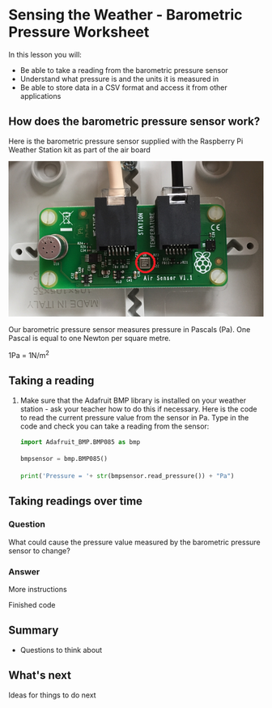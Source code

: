 # Sensing the Weather - Barometric Pressure Worksheet

In this lesson you will:

- Be able to take a reading from the barometric pressure sensor
- Understand what pressure is and the units it is measured in
- Be able to store data in a CSV format and access it from other applications

## How does the barometric pressure sensor work?

Here is the barometric pressure sensor supplied with the Raspberry Pi Weather Station kit as part of the air board

![Barometric pressure sensor](images/pressure_sensor.png)

Our barometric pressure sensor measures pressure in Pascals (Pa). One Pascal is equal to one Newton per square metre.

1Pa = 1N/m<sup>2</sup>


## Taking a reading

1. Make sure that the Adafruit BMP library is installed on your weather station - ask your teacher how to do this if necessary. Here is the code to read the current pressure value from the sensor in Pa. Type in the code and check you can take a reading from the sensor:

	```python
	import Adafruit_BMP.BMP085 as bmp

	bmpsensor = bmp.BMP085()

	print('Pressure = '+ str(bmpsensor.read_pressure()) + "Pa")
	```

## Taking readings over time

### Question
What could cause the pressure value measured by the barometric pressure sensor to change?

### Answer


More instructions


Finished code

## Summary

- Questions to think about

## What's next

Ideas for things to do next